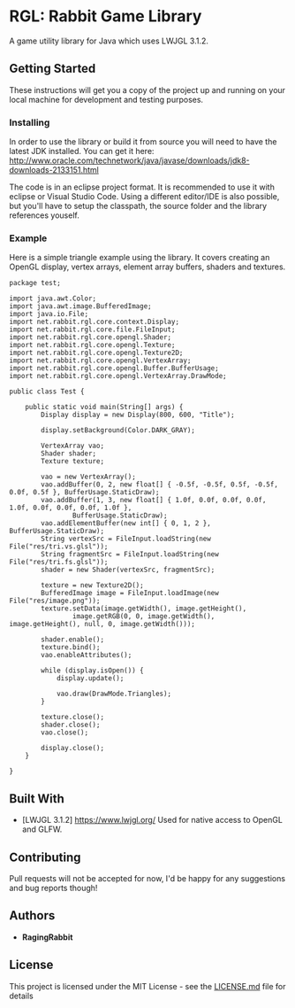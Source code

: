# RGL: Rabbit Game Library

A game utility library for Java which uses LWJGL 3.1.2.

## Getting Started

These instructions will get you a copy of the project up and running on your local machine for development and testing purposes.

### Installing

In order to use the library or build it from source you will need to have the latest JDK installed.
You can get it here:
http://www.oracle.com/technetwork/java/javase/downloads/jdk8-downloads-2133151.html

The code is in an eclipse project format. It is recommended to use it with eclipse or Visual Studio Code.
Using a different editor/IDE is also possible, but you'll have to setup the classpath, the source folder and the library references youself.

### Example

Here is a simple triangle example using the library. It covers creating an OpenGL display, vertex arrays, element array buffers, shaders and textures.

```
package test;

import java.awt.Color;
import java.awt.image.BufferedImage;
import java.io.File;
import net.rabbit.rgl.core.context.Display;
import net.rabbit.rgl.core.file.FileInput;
import net.rabbit.rgl.core.opengl.Shader;
import net.rabbit.rgl.core.opengl.Texture;
import net.rabbit.rgl.core.opengl.Texture2D;
import net.rabbit.rgl.core.opengl.VertexArray;
import net.rabbit.rgl.core.opengl.Buffer.BufferUsage;
import net.rabbit.rgl.core.opengl.VertexArray.DrawMode;

public class Test {

    public static void main(String[] args) {
        Display display = new Display(800, 600, "Title");

        display.setBackground(Color.DARK_GRAY);

        VertexArray vao;
        Shader shader;
        Texture texture;

        vao = new VertexArray();
        vao.addBuffer(0, 2, new float[] { -0.5f, -0.5f, 0.5f, -0.5f, 0.0f, 0.5f }, BufferUsage.StaticDraw);
        vao.addBuffer(1, 3, new float[] { 1.0f, 0.0f, 0.0f, 0.0f, 1.0f, 0.0f, 0.0f, 0.0f, 1.0f },        
                BufferUsage.StaticDraw);
        vao.addElementBuffer(new int[] { 0, 1, 2 }, BufferUsage.StaticDraw);
        String vertexSrc = FileInput.loadString(new File("res/tri.vs.glsl"));
        String fragmentSrc = FileInput.loadString(new File("res/tri.fs.glsl"));
        shader = new Shader(vertexSrc, fragmentSrc);

        texture = new Texture2D();
        BufferedImage image = FileInput.loadImage(new File("res/image.png"));
        texture.setData(image.getWidth(), image.getHeight(),
                image.getRGB(0, 0, image.getWidth(), image.getHeight(), null, 0, image.getWidth()));

        shader.enable();
        texture.bind();
        vao.enableAttributes();

        while (display.isOpen()) {
            display.update();

            vao.draw(DrawMode.Triangles);
        }

        texture.close();
        shader.close();
        vao.close();

        display.close();
    }

}
```

## Built With

* [LWJGL 3.1.2] https://www.lwjgl.org/ Used for native access to OpenGL and GLFW.

## Contributing

Pull requests will not be accepted for now, I'd be happy for any suggestions and bug reports though!

## Authors

* **RagingRabbit**

## License

This project is licensed under the MIT License - see the [LICENSE.md](LICENSE.md) file for details

